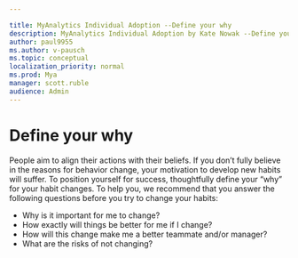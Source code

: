 ```yaml
---

title: MyAnalytics Individual Adoption --Define your why
description: MyAnalytics Individual Adoption by Kate Nowak --Define your why
author: paul9955
ms.author: v-pausch
ms.topic: conceptual
localization_priority: normal 
ms.prod: Mya
manager: scott.ruble
audience: Admin
---
```


# Define your why

People aim to align their actions with their beliefs. If you don’t fully believe in the reasons for behavior change, your motivation to develop new habits will suffer. To position yourself for success, thoughtfully define your “why” for your habit changes. To help you, we recommend that you answer the following questions before you try to change your habits:

* Why is it important for me to change?
* How exactly will things be better for me if I change?
* How will this change make me a better teammate and/or manager?
* What are the risks of not changing?
